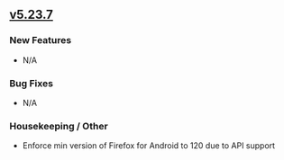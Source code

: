 ## [v5.23.7](https://github.com/honestbleeps/Reddit-Enhancement-Suite/releases/v5.23.7)

### New Features

- N/A

### Bug Fixes

- N/A

### Housekeeping / Other

- Enforce min version of Firefox for Android to 120 due to API support